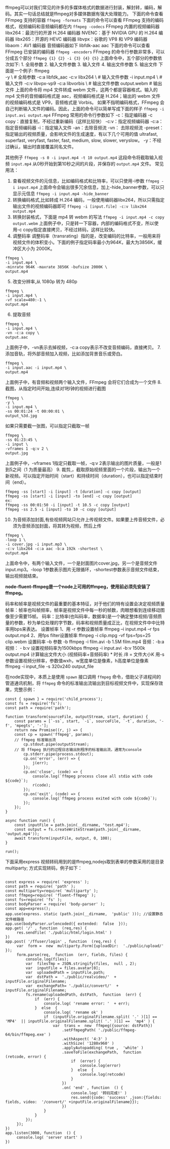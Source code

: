 ffmpeg可以对我们常见的许多的多媒体格式的数据进行封装，解封转，编码，解码。其实一句话总结就是ffmpeg对多媒体数据有强大处理能力。
下面的命令查看 FFmpeg 支持的容器
`ffmpeg -formats`
下面的命令可以查看 FFmpeg 支持的编码格式，视频编码和音频编码都在内
`ffmpeg -codecs`
FFmpeg 内置的视频编码器
        libx264：最流行的开源 H.264 编码器
        NVENC：基于 NVIDIA GPU 的 H.264 编码器
        libx265：开源的 HEVC 编码器
        libvpx：谷歌的 VP8 和 VP9 编码器
        libaom：AV1 编码器
音频编码器如下
        libfdk-aac
        aac
下面的命令可以查看 FFmpeg 已安装的编码器
`ffmpeg -encoders`
FFmpeg 的命令行参数非常多，可以分成五个部分
`ffmpeg {1} {2} -i {3} {4} {5}`
上面命令中，五个部分的参数依次如下:
        1. 全局参数
        2. 输入文件参数
        3. 输入文件
        4. 输出文件参数
        5. 输出文件
下面是一个例子:
ffmpeg \
-y \ # 全局参数
-c:a libfdk_aac -c:v libx264 \ # 输入文件参数
-i input.mp4 \ # 输入文件
-c:v libvpx-vp9 -c:a libvorbis \ # 输出文件参数
output.webm # 输出文件
上面的命令将 mp4 文件转成 webm 文件，这两个都是容器格式。输入的 mp4 文件的音频编码格式是 aac，视频编码格式是 H.264；输出的 webm 文件的视频编码格式是 VP9，音频格式是 Vorbis。
如果不指明编码格式，FFmpeg 会自己判断输入文件的编码。因此，上面的命令可以简单写成下面的样子
`ffmpeg -i input.avi output.mp4`
FFmpeg 常用的命令行参数如下
        -c：指定编码器
        -c copy：直接复制，不经过重新编码（这样比较快）
        -c:v：指定视频编码器
        -c:a：指定音频编码器
        -i：指定输入文件
        -an：去除音频流
        -vn： 去除视频流
        -preset：指定输出的视频质量，会影响文件的生成速度，有以下几个可用的值 ultrafast, superfast, veryfast, faster, fast, medium, slow, slower, veryslow。
        -y：不经过确认，输出时直接覆盖同名文件。

其他例子
`ffmpeg -s 0 -i input.mp4 -t 10 output.mp4`
这段命令将截取输入视频 `input.mp4` 从0秒开始到第10秒之间的片段，并保存的 `output.mp4` 文件。
常见用法：
1. 查看视频文件的元信息，比如编码格式和比特率，可以只使用-i参数
`ffmpeg -i input.mp4`
上面命令会输出很多冗余信息，加上-hide_banner参数，可以只显示元信息
`ffmpeg -i input.mp4 -hide_banner`
2. 转换编码格式,比如转成 H.264 编码，一般使用编码器libx264，所以只需指定输出文件的视频编码器即可
`ffmpeg -i [input.file] -c:v libx264 output.mp4`
3. 转换封装格式，下面是 mp4 转 webm 的写法
`ffmpeg -i input.mp4 -c copy output.webm`
上面例子中，只是转一下容器，内部的编码格式不变，所以使用-c copy指定直接拷贝，不经过转码，这样比较快。
4. 调整码率
调整码率（transrating）指的是，改变编码的比特率，一般用来将视频文件的体积变小。下面的例子指定码率最小为964K，最大为3856K，缓冲区大小为 2000K。
```
ffmpeg \
-i input.mp4 \
-minrate 964K -maxrate 3856K -bufsize 2000K \
output.mp4
```
5. 改变分辨率,从 1080p 转为 480p 
```
ffmpeg \
-i input.mp4 \
-vf scale=480:-1 \
output.mp4
```
6. 提取音频
```
ffmpeg \
-i input.mp4 \
-vn -c:a copy \
output.aac
```
上面例子中，-vn表示去掉视频，-c:a copy表示不改变音频编码，直接拷贝。
7. 添加音轨，将外部音频加入视频，比如添加背景音乐或旁白。
```
ffmpeg \
-i input.aac -i input.mp4 \
output.mp4
```
上面例子中，有音频和视频两个输入文件，FFmpeg 会将它们合成为一个文件
8. 截图，从指定时间开始,连续对1秒钟的视频进行截图
```
ffmpeg \
-y \
-i input.mp4 \
-ss 00:01:24 -t 00:00:01 \
output_%3d.jpg
```
如果只需要截一张图，可以指定只截取一帧
```
ffmpeg \
-ss 01:23:45 \
-i input \
-vframes 1 -q:v 2 \
output.jpg
```
上面例子中，-vframes 1指定只截取一帧，-q:v 2表示输出的图片质量，一般是1到5之间（1 为质量最高）
9. 裁剪,，截取原始视频里面的一个片段，输出为一个新视频。可以指定开始时间（start）和持续时间（duration），也可以指定结束时间（end）。
```
ffmpeg -ss [start] -i [input] -t [duration] -c copy [output]
ffmpeg -ss [start] -i [input] -to [end] -c copy [output]
ex:
ffmpeg -ss 00:01:50 -i [input] -t 10.5 -c copy [output]
ffmpeg -ss 2.5 -i [input] -to 10 -c copy [output]
```
10. 为音频添加封面,有些视频网站只允许上传视频文件。如果要上传音频文件，必须为音频添加封面，将其转为视频，然后上传
```
ffmpeg \
-loop 1 \
-i cover.jpg -i input.mp3 \
-c:v libx264 -c:a aac -b:a 192k -shortest \
output.mp4
```
上面命令中，有两个输入文件，一个是封面图片cover.jpg，另一个是音频文件input.mp3。-loop 1参数表示图片无限循环，-shortest参数表示音频文件结束，输出视频就结束。

**node-fluent-ffmpeg是一个node上可用的ffmpeg，使用前必须先安装了ffmpeg。**

码率和帧率是视频文件的最重要的基本特征，对于他们的特有设置会决定视频质量
帧率：帧率也叫帧频率，帧率是视频文件中每一秒的帧数，肉眼想看到连续移动图像至少需要15帧。
码率：比特率(也叫码率，数据率)是一个确定整体视频/音频质量的参数，秒为单位处理的字节数，码率和视频质量成正比，在视频文件中中比特率用bps来表达。
设置帧率
1、用 -r 参数设置帧率
ffmpeg –i input.mp4 –r fps output.mp4
2、用fps filter设置帧率
ffmpeg -i clip.mpg -vf fps=fps=25 clip.webm
设置码率 –b 参数
-b
ffmpeg -i film.avi -b 1.5M film.mp4
音频：-b:a 视频： - b:v
设置视频码率为1500kbps
ffmpeg -i input.avi -b:v 1500k output.mp4
计算输出文件大小
(视频码率+音频码率) * 时长 /8 = 文件大小K
用-s参数设置视频分辨率，参数值wxh，w宽度单位是像素，h高度单位是像素
ffmpeg -i input_file -s 320x240 output_file

在node实现中，本质上是使用 `spawn` 接口调用 `ffmpeg` 命令，借助父子进程间的管道通讯机制，将 `ffmpeg` 命令的标准输出流输出到目标视频文件中，实现保存效果，完整示例：

```
const { spawn } = require('child_process');
const fs = require('fs');
const path = require('path');

function transform(sourceFile, outputStream, start, duration) {
	const params = [`-ss`, start, `-i`, sourceFile, `-t`, duration, '-f', 'mpegts', '-'];
	return new Promise((r, j) => {
    const cp = spawn('ffmpeg', params);
    // ffmpeg 标准输出流
		cp.stdout.pipe(outputStream);
    // 将 ffmpeg 执行的过程日志输出到程序的标准输出流，通常为console
		cp.stderr.pipe(process.stdout);
		cp.on('error', (err) => {
			j(err);
		});
		cp.on('close', (code) => {
			console.log(`ffmpeg process close all stdio with code ${code}`);
			r(code);
		});
		cp.on('exit', (code) => {
			console.log(`ffmpeg process exited with code ${code}`);
		});
	});
}

async function run() {
	const inputFile = path.join(__dirname, 'test.mp4');
	const output = fs.createWriteStream(path.join(__dirname, 'output.mp4'));
	await transform(inputFile, output, 0, 100);
}

run();
```
下面采用express 视频转码用到的是ffmpeg,nodejs取到表单的参数采用的是目录multiparty; 方式实现转码，例子如下：
```

const express = require( 'express' );
const path = require( 'path' );
const multiparty=require( 'multiparty' );
const ffmpeg=require( 'fluent-ffmpeg' );
const fs=require( 'fs' );
const bodyParser = require( 'body-parser' );
const app=express();
app.use(express. static (path.join(__dirname,  'public' ))); //设置静态文件根路径
app.use(bodyParser.urlencoded({ extended:  false  }));
app.get( '/' , function  (req,res) {
     res.sendfile( './public/html/login.html' )
})
app.post( '/ffuser/login' , function  (req,res) {
     var  form =  new  multiparty.Form({uploadDir:  './public/upload/' });
     form.parse(req,  function  (err, fields, files) {
         console.log(files);
         var  filesTmp = JSON.stringify(files,  null , 2);
         var  inputFile = files.avatar[0];
         var  uploadedPath = inputFile.path;
         var  dstPath =  './public/realvideo/'  + inputFile.originalFilename;
         var  exchangePath= './public/convert/'  + inputFile.originalFilename;
         fs.rename(uploadedPath, dstPath,  function  (err) {
             if  (err) {
                 console.log( 'rename error: '  + err);
             }  else  {
                 console.log( 'rename ok' )
                 if  (inputFile.originalFilename.split( '.' )[1] ==  'MP4'  || inputFile.originalFilename.split( '.' )[1] ==  'mp4' ) {
                     var  trans =  new  ffmpeg({source: dstPath})
                         .setFfmpegPath( './public/ffmpeg-64/bin/ffmpeg.exe' )
                         .withAspect( '4:3' )
                         .withSize( '1280x960' )
                         .applyAutopadding( true ,  'white' )
                         .saveToFile(exchangePath,  function  (retcode, error) {
                             if  (error) {
                                 console.log(error)
                             }  else  {
                                 console.log(retcode)
                             }
                         })
                         .on( 'end' , function  () {
                             console.log( '转码完成!' )
                             res.send({code: 'success' ,json:{fields: fields, video:  '/convert/' +inputFile.originalFilename}});
                         })
                 }
             }
         });
     });
})
app.listen(3000, function  () {
     console.log( 'server start' )
})

```


